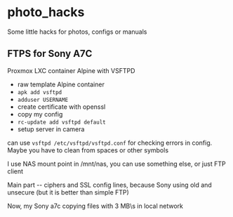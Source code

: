 # photo_hacks
Some little hacks for photos, configs or manuals


## FTPS for Sony A7C 

Proxmox LXC container Alpine with VSFTPD

- raw template Alpine container
- `apk add vsftpd`
- `adduser USERNAME`
- create certificate with openssl
- copy my config
- `rc-update add vsftpd default`
- setup server in camera

can use `vsftpd /etc/vsftpd/vsftpd.conf` for checking errors in config. Maybe you have to clean from spaces or other symbols


I use NAS mount point in /mnt/nas, you can use something else, or just FTP client

Main part -- ciphers and SSL config lines, because Sony using old and unsecure (but it is better than simple FTP) 

Now, my Sony a7c copying files with 3 MB\s in local network
